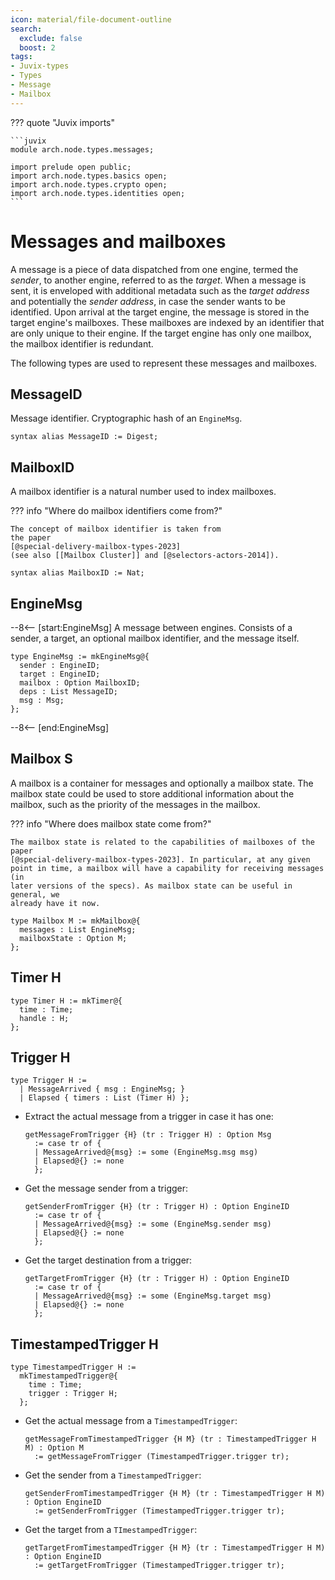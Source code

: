 ```yaml
---
icon: material/file-document-outline
search:
  exclude: false
  boost: 2
tags:
- Juvix-types
- Types
- Message
- Mailbox
---
```


??? quote "Juvix imports"

    ```juvix
    module arch.node.types.messages;

    import prelude open public;
    import arch.node.types.basics open;
    import arch.node.types.crypto open;
    import arch.node.types.identities open;
    ```

# Messages and mailboxes

A message is a piece of data dispatched from one engine, termed the _sender_, to
another engine, referred to as the _target_. When a message is sent, it is
enveloped with additional metadata such as the _target address_ and potentially
the _sender address_, in case the sender wants to be identified. Upon arrival at
the target engine, the message is stored in the target engine's mailboxes. These
mailboxes are indexed by an identifier that are only unique to their engine. If
the target engine has only one mailbox, the mailbox identifier is redundant.

The following types are used to represent these messages and mailboxes.

## MessageID

Message identifier. Cryptographic hash of an `EngineMsg`.

```juvix
syntax alias MessageID := Digest;
```

## MailboxID

A mailbox identifier is a natural number used to index mailboxes.

??? info "Where do mailbox identifiers come from?"

    The concept of mailbox identifier is taken from
    the paper
    [@special-delivery-mailbox-types-2023]
    (see also [[Mailbox Cluster]] and [@selectors-actors-2014]).

```juvix
syntax alias MailboxID := Nat;
```

## EngineMsg

--8<-- [start:EngineMsg]
A message between engines. Consists of a sender, a target, an optional mailbox
identifier, and the message itself.

```juvix
type EngineMsg := mkEngineMsg@{
  sender : EngineID;
  target : EngineID;
  mailbox : Option MailboxID;
  deps : List MessageID;
  msg : Msg;
};
```
--8<-- [end:EngineMsg]

## Mailbox S

A mailbox is a container for messages and optionally a mailbox state. The
mailbox state could be used to store additional information about the mailbox,
such as the priority of the messages in the mailbox.

??? info "Where does mailbox state come from?"

    The mailbox state is related to the capabilities of mailboxes of the paper
    [@special-delivery-mailbox-types-2023]. In particular, at any given
    point in time, a mailbox will have a capability for receiving messages (in
    later versions of the specs). As mailbox state can be useful in general, we
    already have it now.

```juvix
type Mailbox M := mkMailbox@{
  messages : List EngineMsg;
  mailboxState : Option M;
};
```

## Timer H

```juvix
type Timer H := mkTimer@{
  time : Time;
  handle : H;
};
```

## Trigger H

```juvix
type Trigger H :=
  | MessageArrived { msg : EngineMsg; }
  | Elapsed { timers : List (Timer H) };
```

- Extract the actual message from a trigger in case it has one:

    ```juvix
    getMessageFromTrigger {H} (tr : Trigger H) : Option Msg
      := case tr of {
      | MessageArrived@{msg} := some (EngineMsg.msg msg)
      | Elapsed@{} := none
      };
    ```

- Get the message sender from a trigger:

    ```juvix
    getSenderFromTrigger {H} (tr : Trigger H) : Option EngineID
      := case tr of {
      | MessageArrived@{msg} := some (EngineMsg.sender msg)
      | Elapsed@{} := none
      };
    ```

- Get the target destination from a trigger:

    ```juvix
    getTargetFromTrigger {H} (tr : Trigger H) : Option EngineID
      := case tr of {
      | MessageArrived@{msg} := some (EngineMsg.target msg)
      | Elapsed@{} := none
      };
    ```

## TimestampedTrigger H

```juvix
type TimestampedTrigger H :=
  mkTimestampedTrigger@{
    time : Time;
    trigger : Trigger H;
  };
```

- Get the actual message from a `TimestampedTrigger`:

    ```juvix
    getMessageFromTimestampedTrigger {H M} (tr : TimestampedTrigger H M) : Option M
      := getMessageFromTrigger (TimestampedTrigger.trigger tr);
    ```

- Get the sender from a `TimestampedTrigger`:

    ```juvix
    getSenderFromTimestampedTrigger {H M} (tr : TimestampedTrigger H M) : Option EngineID
      := getSenderFromTrigger (TimestampedTrigger.trigger tr);
    ```

- Get the target from a `TImestampedTrigger`:

    ```juvix
    getTargetFromTimestampedTrigger {H M} (tr : TimestampedTrigger H M) : Option EngineID
      := getTargetFromTrigger (TimestampedTrigger.trigger tr);
    ```
